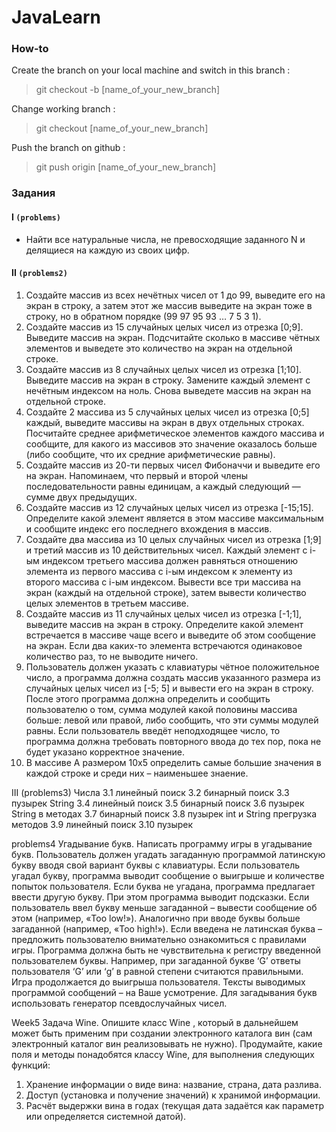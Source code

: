 # JavaLearn

### How-to
Create the branch on your local machine and switch in this branch :

> git checkout -b [name_of_your_new_branch]

Change working branch :

> git checkout [name_of_your_new_branch]

Push the branch on github :

> git push origin [name_of_your_new_branch]

### Задания

#### I `(problems)`

* Найти все натуральные числа, не превосходящие заданного N и делящиеся на каждую из своих цифр.

#### II `(problems2)`
1. Создайте массив из всех нечётных чисел от 1 до 99, выведите его на экран в строку, а затем этот же массив выведите на экран тоже в строку, но в обратном 
порядке (99 97 95 93 … 7 5 3 1).
2. Создайте массив из 15 случайных целых чисел из отрезка [0;9]. Выведите массив на экран. Подсчитайте сколько в массиве чётных элементов и выведете это 
количество на экран на отдельной строке.
3. Создайте массив из 8 случайных целых чисел из отрезка [1;10]. Выведите массив на экран в строку. Замените каждый элемент с нечётным индексом на ноль. Снова
 выведете массив на экран на отдельной строке.
4. Создайте 2 массива из 5 случайных целых чисел из отрезка [0;5] каждый, выведите массивы на экран в двух отдельных строках. Посчитайте среднее 
арифметическое элементов каждого массива и сообщите, для какого из массивов это значение оказалось больше (либо сообщите, что их средние арифметические равны).
5. Создайте массив из 20-ти первых чисел Фибоначчи и выведите его на экран. Напоминаем, что первый и второй члены последовательности равны единицам, а каждый 
следующий — сумме двух предыдущих.
6. Создайте массив из 12 случайных целых чисел из отрезка [-15;15]. Определите какой элемент является в этом массиве максимальным и сообщите индекс его 
последнего вхождения в массив.
7. Создайте два массива из 10 целых случайных чисел из отрезка [1;9] и третий массив из 10 действительных чисел. Каждый элемент с i-ым индексом третьего 
массива должен равняться отношению элемента из первого массива с i-ым индексом к элементу из второго массива с i-ым индексом. Вывести все три массива на экран (каждый на отдельной строке), затем вывести количество целых элементов в третьем массиве.
8. Создайте массив из 11 случайных целых чисел из отрезка [-1;1], выведите массив на экран в строку. Определите какой элемент встречается в массиве чаще всего
 и выведите об этом сообщение на экран. Если два каких-то элемента встречаются одинаковое количество раз, то не выводите ничего.
9. Пользователь должен указать с клавиатуры чётное положительное число, а программа должна создать массив указанного размера из случайных целых чисел из [-5;
5] и вывести его на экран в строку. После этого программа должна определить и сообщить пользователю о том, сумма модулей какой половины массива больше: левой или правой, либо сообщить, что эти суммы модулей равны. Если пользователь введёт неподходящее число, то программа должна требовать повторного ввода до тех пор, пока не будет указано корректное значение.
10. В массиве А размером 10х5 определить самые большие значения в каждой строке и среди них – наименьшее знаение.

III (problems3)
Числа 3.1 линейный поиск 3.2 бинарный поиск 3.3 пузырек
String 3.4 линейный поиск 3.5 бинарный поиск 3.6 пузырек
String в методах 3.7 бинарный поиск 3.8 пузырек
int и String прегрузка методов 3.9 линейный поиск 3.10 пузырек

problems4
Угадывание букв.
Написать программу игры в угадывание букв. Пользователь должен угадать загаданную программой латинскую букву вводя свой вариант буквы с клавиатуры. Если пользователь угадал букву, программа выводит сообщение о выигрыше и количестве попыток пользователя. Если буква не угадана, программа предлагает ввести другую букву. При этом программа выводит подсказки. Если пользователь ввел букву меньше загаданной – вывести сообщение об этом (например, «Too low!»). Аналогично при вводе буквы больше загаданной (например, «Too high!»). Если введена не латинская буква – предложить пользователю внимательно ознакомиться с правилами игры. Программа должна быть не чувствительна к регистру введенной пользователем буквы. Например, при загаданной букве ‘G’ ответы пользователя ‘G’ или ‘g’ в равной степени считаются правильными. Игра продолжается до выигрыша пользователя. Тексты выводимых программой сообщений – на Ваше усмотрение. Для загадывания букв использовать генератор псевдослучайных чисел.

Week5
Задача Wine. 
Опишите класс Wine , который в дальнейшем может быть применим при создании электронного каталога вин (сам электронный каталог вин реализовывать не нужно). Продумайте, какие поля и методы понадобятся классу Wine, для выполнения следующих функций:
1. Хранение информации о виде вина: название, страна, дата разлива. 
2. Доступ (установка и получение значений) к хранимой информации.
3. Расчёт выдержки вина в годах (текущая дата задаётся как параметр или определяется системной датой).

